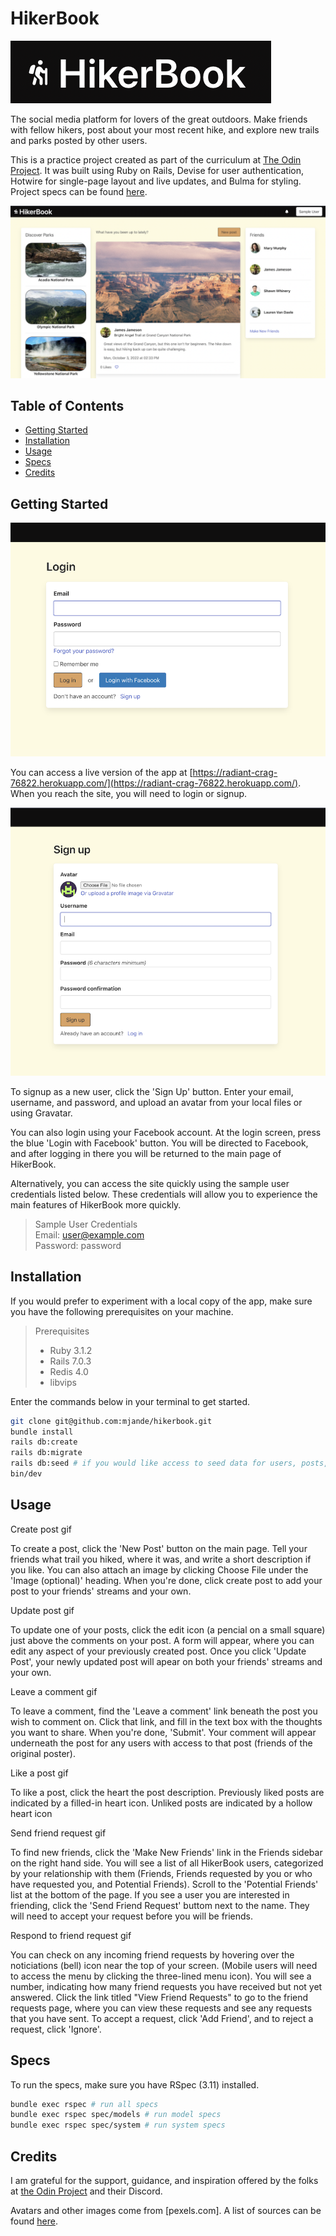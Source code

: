 # HikerBook

![HikerBook Logo](/app/assets/images/logo.png)

The social media platform for lovers of the great outdoors. Make friends with fellow hikers, post about your most recent hike, and explore new trails and parks posted by other users.

This is a practice project created as part of the curriculum at [The Odin Project](theodinproject.com). It was built using Ruby on Rails, Devise for user authentication, Hotwire for single-page layout and live updates, and Bulma for styling. Project specs can be found [here](https://www.theodinproject.com/lessons/ruby-on-rails-rails-final-project).

![Home Page](/app/assets/images/home_page.png)

## Table of Contents

- [Getting Started](#getting-started)
- [Installation](#installation)
- [Usage](#usage)
- [Specs](#specs)
- [Credits](#credits)

## Getting Started

![Login Page](/app/assets/images/login.png)

You can access a live version of the app at [https://radiant-crag-76822.herokuapp.com/](https://radiant-crag-76822.herokuapp.com/). When you reach the site, you will need to login or signup.

![Signup Page](/app/assets/images/signup.png)

To signup as a new user, click the 'Sign Up' button. Enter your email, username, and password, and upload an avatar from your local files or using Gravatar.

You can also login using your Facebook account. At the login screen, press the blue 'Login with Facebook' button. You will be directed to Facebook, and after logging in there you will be returned to the main page of HikerBook.

Alternatively, you can access the site quickly using the sample user credentials listed below. These credentials will allow you to experience the main features of HikerBook more quickly.

> Sample User Credentials  
> Email: user@example.com  
> Password: password  

## Installation

If you would prefer to experiment with a local copy of the app, make sure you have the following prerequisites on your machine.

> Prerequisites  
> - Ruby 3.1.2
> - Rails 7.0.3  
> - Redis 4.0  
> - libvips  

Enter the commands below in your terminal to get started.

```sh
git clone git@github.com:mjande/hikerbook.git  
bundle install  
rails db:create  
rails db:migrate  
rails db:seed # if you would like access to seed data for users, posts, and comments
bin/dev
```

## Usage

Create post gif

To create a post, click the 'New Post' button on the main page. Tell your friends what trail you hiked, where it was, and write a short description if you like. You can also attach an image by clicking Choose File under the 'Image (optional)' heading. When you're done, click create post to add your post to your friends' streams and your own.

Update post gif

To update one of your posts, click the edit icon (a pencial on a small square) just above the comments on your post. A form will appear, where you can edit any aspect of your previously created post. Once you click 'Update Post', your newly updated post will apear on both your friends' streams and your own.

Leave a comment gif

To leave a comment, find the 'Leave a comment' link beneath the post you wish to comment on. Click that link, and fill in the text box with the thoughts you want to share. When you're done, 'Submit'. Your comment will appear underneath the post for any users with access to that post (friends of the original poster).

Like a post gif

To like a post, click the heart the post description. Previously liked posts are indicated by a filled-in heart icon. Unliked posts are indicated by a hollow heart icon

Send friend request gif

To find new friends, click the 'Make New Friends' link in the Friends sidebar on the right hand side. You will see a list of all HikerBook users, categorized by your relationship with them (Friends, Friends requested by you or who have requested you, and Potential Friends). Scroll to the 'Potential Friends' list at the bottom of the page. If you see a user you are interested in friending, click the 'Send Friend Request' buttom next to the name. They will need to accept your request before you will be friends.

Respond to friend request gif

You can check on any incoming friend requests by hovering over the noticiations (bell) icon near the top of your screen. (Mobile users will need to access the menu by clicking the three-lined menu icon). You will see a number, indicating how many friend requests you have received but not yet answered. Click the link titled "View Friend Requests" to go to the friend requests page, where you can view these requests and see any requests that you have sent. To accept a request, click 'Add Friend', and to reject a request, click 'Ignore'.

## Specs

To run the specs, make sure you have RSpec (3.11) installed.

```sh
bundle exec rspec # run all specs
bundle exec rspec spec/models # run model specs
bundle exec rspec spec/system # run system specs
```

## Credits

I am grateful for the support, guidance, and inspiration offered by the folks at [the Odin Project](theodinproject.com) and their Discord.

Avatars and other images come from [pexels.com]. A list of sources can be found [here](image_sources.txt).

